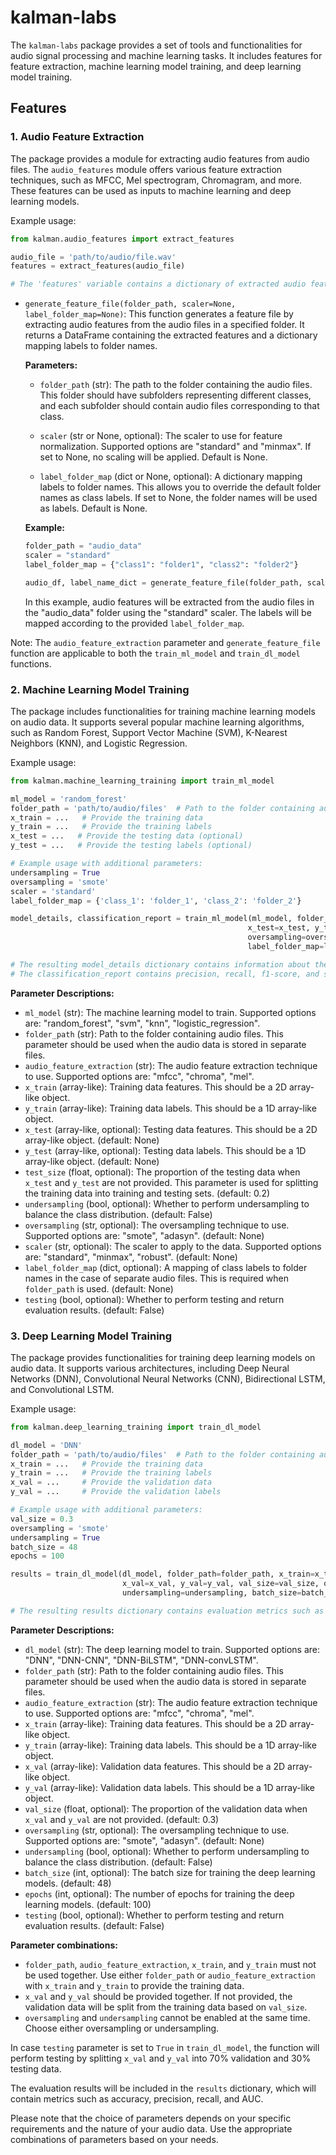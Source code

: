 # kalman-labs

The `kalman-labs` package provides a set of tools and functionalities for audio signal processing and machine learning tasks. It includes features for feature extraction, machine learning model training, and deep learning model training.

## Features

### 1. Audio Feature Extraction

The package provides a module for extracting audio features from audio files. The `audio_features` module offers various feature extraction techniques, such as MFCC, Mel spectrogram, Chromagram, and more. These features can be used as inputs to machine learning and deep learning models.

Example usage:

```python
from kalman.audio_features import extract_features

audio_file = 'path/to/audio/file.wav'
features = extract_features(audio_file)

# The 'features' variable contains a dictionary of extracted audio features
```

- `generate_feature_file(folder_path, scaler=None, label_folder_map=None)`: This function generates a feature file by extracting audio features from the audio files in a specified folder. It returns a DataFrame containing the extracted features and a dictionary mapping labels to folder names. 

  **Parameters:**
  
  - `folder_path` (str): The path to the folder containing the audio files. This folder should have subfolders representing different classes, and each subfolder should contain audio files corresponding to that class.
  
  - `scaler` (str or None, optional): The scaler to use for feature normalization. Supported options are "standard" and "minmax". If set to None, no scaling will be applied. Default is None.
  
  - `label_folder_map` (dict or None, optional): A dictionary mapping labels to folder names. This allows you to override the default folder names as class labels. If set to None, the folder names will be used as labels. Default is None.
  
  **Example:**
  
  ```python
  folder_path = "audio_data"
  scaler = "standard"
  label_folder_map = {"class1": "folder1", "class2": "folder2"}
  
  audio_df, label_name_dict = generate_feature_file(folder_path, scaler, label_folder_map)
  ```
  
  In this example, audio features will be extracted from the audio files in the "audio_data" folder using the "standard" scaler. The labels will be mapped according to the provided `label_folder_map`.
  
Note: The `audio_feature_extraction` parameter and `generate_feature_file` function are applicable to both the `train_ml_model` and `train_dl_model` functions.

### 2. Machine Learning Model Training

The package includes functionalities for training machine learning models on audio data. It supports several popular machine learning algorithms, such as Random Forest, Support Vector Machine (SVM), K-Nearest Neighbors (KNN), and Logistic Regression.

Example usage:

```python
from kalman.machine_learning_training import train_ml_model

ml_model = 'random_forest'
folder_path = 'path/to/audio/files'  # Path to the folder containing audio files
x_train = ...   # Provide the training data
y_train = ...   # Provide the training labels
x_test = ...   # Provide the testing data (optional)
y_test = ...   # Provide the testing labels (optional)

# Example usage with additional parameters:
undersampling = True
oversampling = 'smote'
scaler = 'standard'
label_folder_map = {'class_1': 'folder_1', 'class_2': 'folder_2'}

model_details, classification_report = train_ml_model(ml_model, folder_path=folder_path, x_train=x_train, y_train=y_train,
                                                     x_test=x_test, y_test=y_test, undersampling=undersampling,
                                                     oversampling=oversampling, scaler=scaler,
                                                     label_folder_map=label_folder_map)

# The resulting model_details dictionary contains information about the trained model
# The classification_report contains precision, recall, f1-score, and support for each class
```

**Parameter Descriptions:**

- `ml_model` (str): The machine learning model to train. Supported options are: "random_forest", "svm", "knn", "logistic_regression".
- `folder_path` (str): Path to the folder containing audio files. This parameter should be used when the audio data is stored in separate files.
- `audio_feature_extraction` (str): The audio feature extraction technique to use. Supported options are: "mfcc", "chroma", "mel".
- `x_train` (array-like): Training data features. This should be a 2D array-like object.
- `y_train` (array-like): Training data labels. This should be a 1D array-like object.
- `x_test` (array-like, optional): Testing data features. This should be a 2D array-like object. (default: None)
- `y_test` (array-like, optional): Testing data labels. This should be a 1D array-like object. (default: None)
- `test_size` (float, optional): The proportion of the testing data when `x_test` and `y_test` are not provided. This parameter is used for splitting the training data into training and testing sets. (default: 0.2)
- `undersampling` (bool, optional): Whether to perform undersampling to balance the class distribution. (default: False)
- `oversampling` (str, optional): The oversampling technique to use. Supported options are: "smote", "adasyn". (default: None)
- `scaler` (str, optional): The scaler to apply to the data. Supported options are: "standard", "minmax", "robust". (default: None)
- `label_folder_map` (dict, optional): A mapping of class labels to folder names in the case of separate audio files. This is required when `folder_path` is used. (default: None)
- `testing` (bool, optional): Whether to perform testing and return evaluation results. (default: False)



### 3. Deep Learning Model Training

The package provides functionalities for training deep learning models on audio data. It supports various architectures, including Deep Neural Networks (DNN), Convolutional Neural Networks (CNN), Bidirectional LSTM, and Convolutional LSTM.

Example usage:

```python
from kalman.deep_learning_training import train_dl_model

dl_model = 'DNN'
folder_path = 'path/to/audio/files'  # Path to the folder containing audio files
x_train = ...   # Provide the training data
y_train = ...   # Provide the training labels
x_val = ...     # Provide the validation data
y_val = ...     # Provide the validation labels

# Example usage with additional parameters:
val_size = 0.3
oversampling = 'smote'
undersampling = True
batch_size = 48
epochs = 100

results = train_dl_model(dl_model, folder_path=folder_path, x_train=x_train, y_train=y_train,
                         x_val=x_val, y_val=y_val, val_size=val_size, oversampling=oversampling,
                         undersampling=undersampling, batch_size=batch_size, epochs=epochs)

# The resulting results dictionary contains evaluation metrics such as accuracy, precision, recall, and AUC
```

**Parameter Descriptions:**

- `dl_model` (str): The deep learning model to train. Supported options are: "DNN", "DNN-CNN", "DNN-BiLSTM", "DNN-convLSTM".
- `folder_path` (str): Path to the folder containing audio files. This parameter should be used when the audio data is stored in separate files.
- `audio_feature_extraction` (str): The audio feature extraction technique to use. Supported options are: "mfcc", "chroma", "mel".
- `x_train` (array-like): Training data features. This should be a 2D array-like object.
- `y_train` (array-like): Training data labels. This should be a 1D array-like object.
- `x_val` (array-like): Validation data features. This should be a 2D array-like object.
- `y_val` (array-like): Validation data labels. This should be a 1D array-like object.
- `val_size` (float, optional): The proportion of the validation data when `x_val` and `y_val` are not provided. (default: 0.3)
- `oversampling` (str, optional): The oversampling technique to use. Supported options are: "smote", "adasyn". (default: None)
- `undersampling` (bool, optional): Whether to perform undersampling to balance the class distribution. (default: False)
- `batch_size` (int, optional): The batch size for training the deep learning models. (default: 48)
- `epochs` (int, optional): The number of epochs for training the deep learning models. (default: 100)
- `testing` (bool, optional): Whether to perform testing and return evaluation results. (default: False)

**Parameter combinations:**
- `folder_path`, `audio_feature_extraction`, `x_train`, and `y_train` must not be used together. Use either `folder_path` or `audio_feature_extraction` with `x_train` and `y_train` to provide the training data.
- `x_val` and `y_val` should be provided together. If not provided, the validation data will be split from the training data based on `val_size`.
- `oversampling` and `undersampling` cannot be enabled at the same time. Choose either oversampling or undersampling.

In case `testing` parameter is set to `True` in `train_dl_model`, the function will perform testing by splitting `x_val` and `y_val` into 70% validation and 30% testing data.


The evaluation results will be included in the `results` dictionary, which will contain metrics such as accuracy, precision, recall, and AUC.

Please note that the choice of parameters depends on your specific requirements and the nature of your audio data. Use the appropriate combinations of parameters based on your needs.
